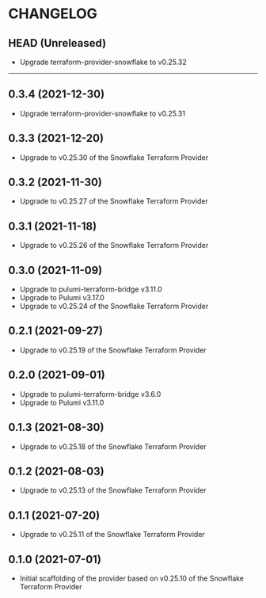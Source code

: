 CHANGELOG
=========

## HEAD (Unreleased)
* Upgrade terraform-provider-snowflake to v0.25.32

---

## 0.3.4 (2021-12-30)
* Upgrade terraform-provider-snowflake to v0.25.31

## 0.3.3 (2021-12-20)
* Upgrade to v0.25.30 of the Snowflake Terraform Provider

## 0.3.2 (2021-11-30)
* Upgrade to v0.25.27 of the Snowflake Terraform Provider

## 0.3.1 (2021-11-18)
* Upgrade to v0.25.26 of the Snowflake Terraform Provider

## 0.3.0 (2021-11-09)
* Upgrade to pulumi-terraform-bridge v3.11.0
* Upgrade to Pulumi v3.17.0
* Upgrade to v0.25.24 of the Snowflake Terraform Provider

## 0.2.1 (2021-09-27)
* Upgrade to v0.25.19 of the Snowflake Terraform Provider

## 0.2.0 (2021-09-01)
* Upgrade to pulumi-terraform-bridge v3.6.0
* Upgrade to Pulumi v3.11.0

## 0.1.3 (2021-08-30)
* Upgrade to v0.25.18 of the Snowflake Terraform Provider

## 0.1.2 (2021-08-03)
* Upgrade to v0.25.13 of the Snowflake Terraform Provider

## 0.1.1 (2021-07-20)
* Upgrade to v0.25.11 of the Snowflake Terraform Provider

## 0.1.0 (2021-07-01)
* Initial scaffolding of the provider based on v0.25.10 of the Snowflake Terraform Provider
